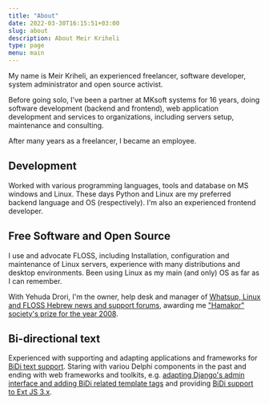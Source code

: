 ```yaml
---
title: "About"
date: 2022-03-30T16:15:51+03:00
slug: about
description: About Meir Kriheli
type: page
menu: main
---
```


My name is Meir Kriheli, an experienced freelancer, software developer, system
administrator and open source activist.

Before going solo, I've been a partner at MKsoft systems for 16 years, doing 
software development (backend and frontend), web application development and 
services to organizations, including servers setup, maintenance and consulting.

After many years as a freelancer, I became an employee.

Development
-----------

Worked with various programming languages, tools and database on MS windows and
Linux. These days Python and Linux are my preferred backend language and OS
(respectively). I'm also an experienced frontend developer.

Free Software and Open Source
-----------------------------

I use and advocate FLOSS, including Installation, configuration and maintenance
of Linux servers, experience with many distributions and desktop environments.
Been using Linux as my main (and only) OS as far as I can remember.

With Yehuda Drori, I'm the owner, help desk and manager of
[Whatsup, Linux and FLOSS Hebrew news and support forums](https://whatsup.org.il),
awarding me ["Hamakor" society's prize for the year 2008](http://wiki.hamakor.org.il/index.php/%D7%A4%D7%A8%D7%A1_%D7%94%D7%9E%D7%A7%D7%95%D7%A8#.D7.AA.D7.A8.D7.95.D7.9E.D7.94_.D7.9C.D7.A7.D7.95.D7.93_.D7.94.D7.A4.D7.AA.D7.95.D7.97_.D7.95.D7.94.D7.AA.D7.9B.D7.A0.D7.94_.D7.94.D7.97.D7.95.D7.A4.D7.A9.D7.99.D7.AA_.D7.91.D7.90.D7.A8.D7.A5).

Bi-directional text
-------------------

Experienced with supporting and adapting applications and frameworks for
[BiDi text support](http://en.wikipedia.org/wiki/Bi-directional_text). 
Staring with variou Delphi components in the past and ending with web
frameworks and toolkits, e.g.
[adapting Django's admin interface and adding BiDi related template tags](https://whatsup.org.il/article/5257)
and providing [BiDi support to Ext JS 3.x](https://github.com/MeirKriheli/ExtJS-RTL).
